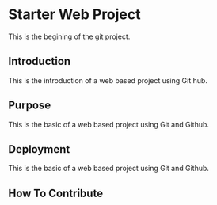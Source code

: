 # Starter Web Project

This is the begining of the git project.

## Introduction

This is the introduction of a web based project using Git hub.

## Purpose

This is the basic of a web based project using Git and Github.

## Deployment

This is the basic of a web based project using Git and Github.

## How To Contribute
